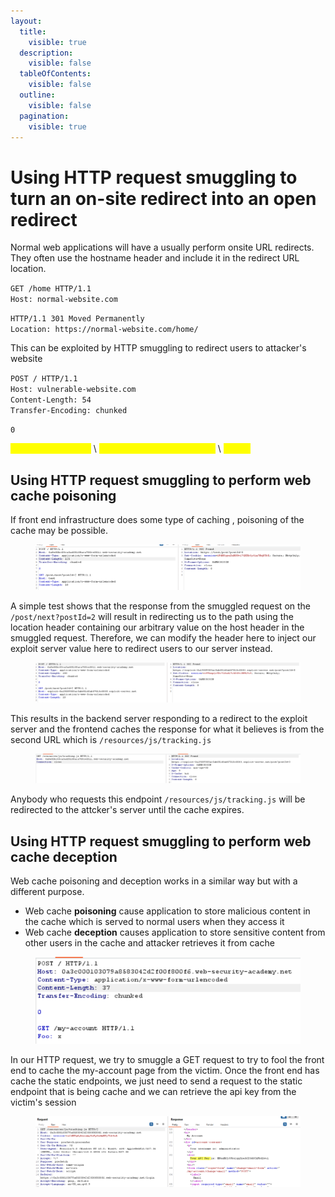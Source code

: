 ```yaml
---
layout:
  title:
    visible: true
  description:
    visible: false
  tableOfContents:
    visible: false
  outline:
    visible: false
  pagination:
    visible: true
---
```


# Using HTTP request smuggling to turn an on-site redirect into an open redirect

Normal web applications will have a usually perform onsite URL redirects. They often use the hostname header and include it in the redirect URL location.

`GET /home HTTP/1.1` \
`Host: normal-website.com`

`HTTP/1.1 301 Moved Permanently` \
`Location: https://normal-website.com/home/`

This can be exploited by HTTP smuggling to redirect users to attacker's website

`POST / HTTP/1.1` \
`Host: vulnerable-website.com` \
`Content-Length: 54` \
`Transfer-Encoding: chunked`

`0`

<mark style="color:yellow;">`GET /home HTTP/1.1`</mark> \ <mark style="color:yellow;">`Host: attacker-website.com`</mark> \ <mark style="color:yellow;">`Foo: X`</mark>

## Using HTTP request smuggling to perform web cache poisoning <a href="#using-http-request-smuggling-to-perform-web-cache-poisoning" id="using-http-request-smuggling-to-perform-web-cache-poisoning"></a>

If front end infrastructure does some type of caching , poisoning of the cache may be possible.

<figure><img src="../.gitbook/assets/image (58).png" alt=""><figcaption></figcaption></figure>

A simple test shows that the response from the smuggled request on the `/post/next?postId=2` will result in redirecting us to the path using the location header containing our arbitrary value on the host header in the smuggled request. Therefore, we can modify the header here to inject our exploit server value here to redirect users to our server instead.

<figure><img src="../.gitbook/assets/image (59).png" alt=""><figcaption></figcaption></figure>

This results in the backend server responding to a redirect to the exploit server and the frontend caches the response for what it believes is from the second URL which is `/resources/js/tracking.js`

<figure><img src="../.gitbook/assets/image (60).png" alt=""><figcaption></figcaption></figure>

Anybody who requests this endpoint `/resources/js/tracking.js` will be redirected to the attcker's server until the cache expires.

## Using HTTP request smuggling to perform web cache deception <a href="#using-http-request-smuggling-to-perform-web-cache-deception" id="using-http-request-smuggling-to-perform-web-cache-deception"></a>

Web cache poisoning and deception works in a similar way but with a different purpose.

* Web cache **poisoning** cause application to store malicious content in the cache which is served to normal users when they access it
* Web cache **deception** causes application to store sensitive content from other users in the cache and attacker retrieves it from cache

<figure><img src="../.gitbook/assets/image (38).png" alt=""><figcaption></figcaption></figure>

In our HTTP request, we try to smuggle a GET request to try to fool the front end to cache the my-account page from the victim. Once the front end has cache the static endpoints, we just need to send a request to the static endpoint that is being cache and we can retrieve the api key from the victim's session

<figure><img src="../.gitbook/assets/image (39).png" alt=""><figcaption></figcaption></figure>
